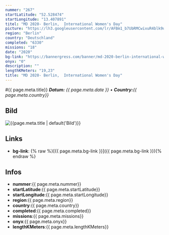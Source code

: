 ```yaml
---
nummer: "267"
startLatitude: "52.528474"
startLongitude: "13.407891"
titel: "MD 2020- Berlin,  International Women's Day"
picture: "https://lh3.googleusercontent.com/lr/AFBm1_b7UbRMCwixuR4blk9uEZWfKCWxa7CuJw9fVfMh1-VKdomo5curfAryAP2xlDX2qhdr2gpz7AvUlT_X8Po58UhnK2v9aSa4i9AZYDeap59MIPKG5_Fa8ViOKGITpsZdZAAB1PuTtDO-QniY7Py7LCcovaw4tE4DJECrWtrhcBmUpoCMVXYTZJoO1iUsLTWEyKaAb5njHb3g1sCV_WjnXVzF-ugS-bp81d2OtmTjJQaz1ChPvhXrvvKtctJqH_SwCGD-mfUp8VvLuVXPRGNh6G9gcquoc1c0MLrbMEeT54pkhjU6Tz6vphYjpfTYc8kXzy6bqM_LehLeCC_WEAD7mwf-F1KE-3KLo6zGbfwyI5aM0lYOaxvqcNo1OL7r2EU16SJxxdGnlTsJEcHtBkmPPhSpQWOt3bOTPW4On-XaDUQMw_cOxc-FQptlrYftFI_QFkJL_1nARIkQrwyCz-1tEQpIb-YjaTFJtzUu-1FY5NSq3O9JJOw9ui-UylrbV-0iSWFZK-MdzIsWuF-O65BYryYJFohL2Leu8U_a-z7BqgkHo2C1QvxwzMUwcx_J6cFzx4LREBSv3KgnRE4B2DLFeFN3RSd34koqYNlmHzl12pGCnkhrFOpiPXbj2H55531XOTpoLm08_nm6mrNr9cqWl11hMSGEIDHAIhLexyjcwKHe3_BBWdFzuct_AlFbjs89nCw779xHIjwPrAAvK3ZLXFZNdy9IZciIaf2xUPUYObyTM4JNPqsnAtK8nmo6SA8rlhhtWSuXI8Bmb0vDyiBxBikVCbxC2kzFNITsoJ9Pj9M-q0VV0ylnyFm6oTm-1TPh4qN0AhCYGd7d-qbGreiTZEJTSmqUadw"
region: "Berlin"
country: "Deutschland"
completed: "6330"
missions: "18"
date: "2020"
bg-link: "https://bannergress.com/banner/md-2020-berlin-international-women-s-day-643b"
onyx: "0"
description: ""
lengthKMeters: "19,23"
title: "MD 2020- Berlin,  International Women's Day"
---
```


#{{ page.meta.title}}
_**Datum:** {{ page.meta.date }} • **Country:**{{ page.meta.country}}_

## Bild
![{{page.meta.title | default('Bild')}}]({{page.meta.picture}})

## Links
- **bg-link**: {% raw %}[{{ page.meta.bg-link }}]({{ page.meta.bg-link }}){% endraw %}

## Infos
- **nummer**:{{ page.meta.nummer}}
- **startLatitude**:{{ page.meta.startLatitude}}
- **startLongitude**:{{ page.meta.startLongitude}}
- **region**:{{ page.meta.region}}
- **country**:{{ page.meta.country}}
- **completed**:{{ page.meta.completed}}
- **missions**:{{ page.meta.missions}}
- **onyx**:{{ page.meta.onyx}}
- **lengthKMeters**:{{ page.meta.lengthKMeters}}

